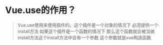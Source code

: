 # Vue.use的作用？
>Vue.use使用来使用插件的。这个插件是一个对象的情况下 必须提供一个install方法 如果这个插件是一个函数的情况下 那么这个函数就会被当做install方法这个install方法中会有一个参数 这个参数就是vue构造函数